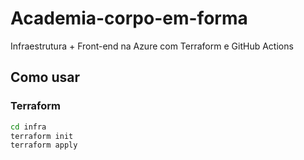 # Academia-corpo-em-forma

Infraestrutura + Front-end na Azure com Terraform e GitHub Actions

## Como usar

### Terraform
```bash
cd infra
terraform init
terraform apply
```

